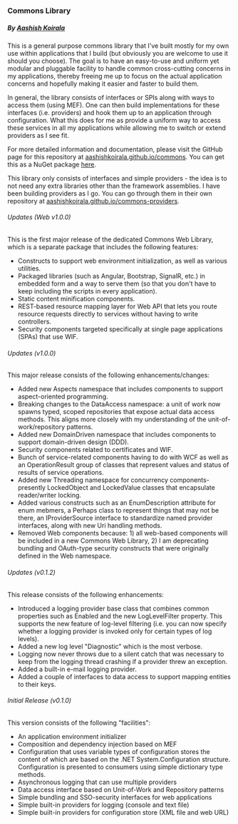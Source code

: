 ### Commons Library
##### By [Aashish Koirala](http://aashishkoirala.github.io)

This is a general purpose commons library that I've built mostly for my own use within applications that I build (but obviously you are welcome to use it should you choose). The goal is to have an easy-to-use and uniform yet modular and pluggable facility to handle common cross-cutting concerns in my applications, thereby freeing me up to focus on the actual application concerns and hopefully making it easier and faster to build them.

In general, the library consists of interfaces or SPIs along with ways to access them (using MEF). One can then build implementations for these interfaces (i.e. providers) and hook them up to an application through configuration. What this does for me as provide a uniform way to access these services in all my applications while allowing me to switch or extend providers as I see fit.

For more detailed information and documentation, please visit the GitHub page for this repository at [aashishkoirala.github.io/commons](http://aashishkoirala.github.io/commons). You can get this as a NuGet package [here](https://www.nuget.org/packages/AK.Commons/).

This library only consists of interfaces and simple providers - the idea is to not need any extra libraries other than the framework assemblies. I have been building providers as I go. You can go through them in their own repository at [aashishkoirala.github.io/commons-providers](http://aashishkoirala.github.io/commons-providers).

###### Updates (Web v1.0.0)
This is the first major release of the dedicated Commons Web Library, which is a separate package that includes the following features:

+ Constructs to support web environment initialization, as well as various utilities.
+ Packaged libraries (such as Angular, Bootstrap, SignalR, etc.) in embedded form and a way to serve them (so that you don't have to keep including the scripts in every application).
+ Static content minification components.
+ REST-based resource mapping layer for Web API that lets you route resource requests directly to services without having to write controllers.
+ Security components targeted specifically at single page applications (SPAs) that use WIF.

###### Updates (v1.0.0)
This major release consists of the following enhancements/changes:

+ Added new Aspects namespace that includes components to support aspect-oriented programming.
+ Breaking changes to the DataAccess namespace: a unit of work now spawns typed, scoped repositories that expose actual data access methods. This aligns more closely with my understanding of the unit-of-work/repository patterns.
+ Added new DomainDriven namespace that includes components to support domain-driven design (DDD).
+ Security components related to certificates and WIF.
+ Bunch of service-related components having to do with WCF as well as an OperationResult group of classes that represent values and status of results of service operations.
+ Added new Threading namespace for concurrency components- presently LockedObject and LockedValue classes that encapsulate reader/writer locking.
+ Added various constructs such as an EnumDescription attribute for enum mebmers, a Perhaps class to represent things that may not be there, an IProviderSource interface to standardize named provider interfaces, along with new Uri handling methods.
+ Removed Web components because: 1) all web-based components will be included in a new Commons Web Library, 2) I am deprecating bundling and OAuth-type security constructs that were originally defined in the Web namespace.

###### Updates (v0.1.2)
This release consists of the following enhancements:

+ Introduced a logging provider base class that combines common properties such as Enabled and the new LogLevelFilter property. This supports the new feature of log-level filtering (i.e. you can now specify whether a logging provider is invoked only for certain types of log levels).
+ Added a new log level "Diagnostic" which is the most verbose. 
+ Logging now never throws due to a silent catch that was necessary to keep from the logging thread crashing if a provider threw an exception.
+ Added a built-in e-mail logging provider. 
+ Added a couple of interfaces to data access to support mapping entities to their keys.

###### Initial Release (v0.1.0)
This version consists of the following "facilities":

+ An application environment initializer
+ Composition and dependency injection based on MEF
+ Configuration that uses variable types of configuration stores the content of which are based on the .NET System.Configuration structure. Configuration is presented to consumers using simple dictionary type methods.
+ Asynchronous logging that can use multiple providers
+ Data access interface based on Unit-of-Work and Repository patterns
+ Simple bundling and SSO-security interfaces for web applications
+ Simple built-in providers for logging (console and text file)
+ Simple built-in providers for configuration store (XML file and web URL)
